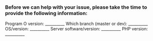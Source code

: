 ### Before we can help with your issue, please take the time to provide the following information:

Program O version:                    __________
Which branch (master or dev):  __________
OS/version:                                __________
Server software/version:           __________
PHP version:                             __________

